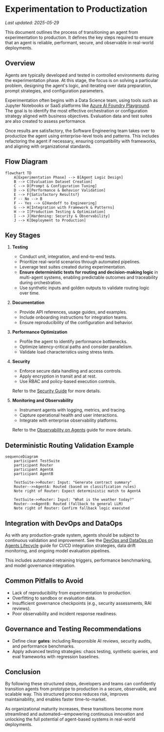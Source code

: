 # Experimentation to Productization
_Last updated: 2025-05-29_

This document outlines the process of transitioning an agent from
experimentation to production. It defines the key steps required to ensure that
an agent is reliable, performant, secure, and observable in real-world
deployments.

## Overview

Agents are typically developed and tested in controlled environments during the
experimentation phase. At this stage, the focus is on solving a particular
problem, designing the agent's logic, and iterating over data preparation,
prompt strategies, and configuration parameters.

Experimentation often begins with a Data Science team, using tools such as
Jupyter Notebooks or SaaS platforms like
[Azure AI Foundry Playground](https://learn.microsoft.com/en-us/azure/ai-foundry/concepts/concept-playgrounds).
The goal is to identify the most effective orchestration or configuration
strategy aligned with business objectives. Evaluation data and test suites are
also created to assess performance.

Once results are satisfactory, the Software Engineering team takes over to
productize the agent using enterprise-level tools and patterns. This includes
refactoring the agent if necessary, ensuring compatibility with frameworks, and
aligning with organizational standards.

## Flow Diagram

```mermaid
flowchart TD
    A[Experimentation Phase] --> B[Agent Logic Design]
    B --> C[Evaluation Dataset Creation]
    C --> D[Prompt & Configuration Tuning]
    D --> E[Performance & Behavior Validation]
    E --> F{Satisfactory Results?}
    F -- No --> B
    F -- Yes --> G[Handoff to Engineering]
    G --> H[Integration with Framework & Patterns]
    H --> I[Production Testing & Optimization]
    I --> J[Hardening: Security & Observability]
    J --> K[Deployment to Production]
```

## Key Stages

1. **Testing**

   - Conduct unit, integration, and end-to-end tests.
   - Prioritize real-world scenarios through automated pipelines.
   - Leverage test suites created during experimentation.
   - **Ensure deterministic tests for routing and decision-making logic** in
     multi-agent systems, enabling predictable outcomes and traceability during
     orchestration.
   - Use synthetic inputs and golden outputs to validate routing logic over
     time.

2. **Documentation**

   - Provide API references, usage guides, and examples.
   - Include onboarding instructions for integration teams.
   - Ensure reproducibility of the configuration and behavior.

3. **Performance Optimization**

   - Profile the agent to identify performance bottlenecks.
   - Optimize latency-critical paths and consider parallelism.
   - Validate load characteristics using stress tests.

4. **Security**

   - Enforce secure data handling and access controls.
   - Apply encryption in transit and at rest.
   - Use RBAC and policy-based execution controls.

   Refer to the [Security Guide](../security/Security.md) for more details.

5. **Monitoring and Observability**

   - Instrument agents with logging, metrics, and tracing.
   - Capture operational health and user interactions.
   - Integrate with enterprise observability platforms.

   Refer to the [Observability on Agents](../observability/Observability.md)
   guide for more details.

## Deterministic Routing Validation Example

```mermaid
sequenceDiagram
    participant TestSuite
    participant Router
    participant AgentA
    participant AgentB

    TestSuite->>Router: Input: "Generate contract summary"
    Router-->>AgentA: Routed (based on classification rules)
    Note right of Router: Expect deterministic match to AgentA

    TestSuite->>Router: Input: "What is the weather today?"
    Router-->>AgentB: Routed (fallback to general LLM)
    Note right of Router: Confirm fallback logic executed
```

## Integration with DevOps and DataOps

As with any production-grade system, agents should be subject to continuous
validation and improvement. See the
[DevOps and DataOps on Agents Lifecycle](./docs/governance/DevOps-and-DataOps-on-agents-lifecycle.md)
guide for CI/CD integration strategies, data drift monitoring, and ongoing model
evaluation pipelines.

This includes automated retraining triggers, performance benchmarking, and model
governance integration.

## Common Pitfalls to Avoid

- Lack of reproducibility from experimentation to production.
- Overfitting to sandbox or evaluation data.
- Insufficient governance checkpoints (e.g., security assessments, RAI reviews).
- Poor observability and incident response readiness.

## Governance and Testing Recommendations

- Define clear **gates**: including Responsible AI reviews, security audits, and
  performance benchmarks.
- Apply advanced testing strategies: chaos testing, synthetic queries, and eval
  frameworks with regression baselines.

## Conclusion

By following these structured steps, developers and teams can confidently
transition agents from prototype to production in a secure, observable, and
scalable way. This structured process reduces risk, improves maintainability,
and enables faster time-to-market.

As organizational maturity increases, these transitions become more streamlined
and automated—empowering continuous innovation and unlocking the full potential
of agent-based systems in real-world deployments.
